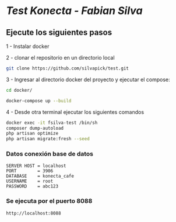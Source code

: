 # *Test Konecta - Fabian Silva*

## **Ejecute los siguientes pasos**

1 - Instalar docker

2 - clonar el repositorio en un directorio local

```sh
git clone https://github.com/silvapick/test.git
```

3 - Ingresar al directorio docker del proyecto y ejecutar el compose:

```sh
cd docker/
```

```sh
docker-compose up --build
```

4 - Desde otra terminal ejecutar los siguientes comandos

```sh
docker exec -it fsilva-test /bin/sh
composer dump-autoload
php artisan optimize
php artisan migrate:fresh --seed
```

### Datos conexión base de datos
```
SERVER HOST = localhost
PORT        = 3906
DATABASE    = konecta_cafe
USERNAME    = root
PASSWORD    = abc123
```

### Se ejecuta por el puerto 8088
```
http://localhost:8088
```
